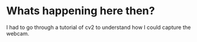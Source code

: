 # Whats happening here then?

I had to go through a tutorial of cv2 to understand how
I could capture the webcam.
